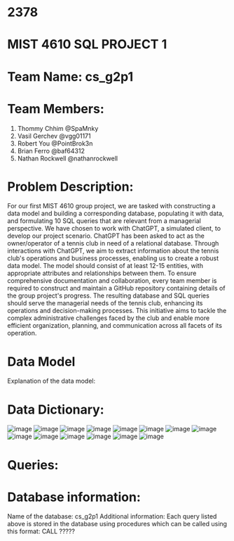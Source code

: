 
# 2378
# MIST 4610 SQL PROJECT 1 
# Team Name: cs_g2p1
# Team Members:
1. Thommy Chhim @SpaMnky
2. Vasil Gerchev @vgg01171
3. Robert You @PointBrok3n
4. Brian Ferro @baf64312
5. Nathan Rockwell @nathanrockwell
# Problem Description: 
For our first MIST 4610 group project, we are tasked with constructing a data model and building a corresponding database, populating it with data, and formulating 10 SQL queries that are relevant from a managerial perspective. We have chosen to work with ChatGPT, a simulated client, to develop our project scenario. ChatGPT has been asked to act as the owner/operator of a tennis club in need of a relational database. Through interactions with ChatGPT, we aim to extract information about the tennis club's operations and business processes, enabling us to create a robust data model. The model should consist of at least 12-15 entities, with appropriate attributes and relationships between them. To ensure comprehensive documentation and collaboration, every team member is required to construct and maintain a GitHub repository containing details of the group project's progress. The resulting database and SQL queries should serve the managerial needs of the tennis club, enhancing its operations and decision-making processes. This initiative aims to tackle the complex administrative challenges faced by the club and enable more efficient organization, planning, and communication across all facets of its operation.
# Data Model
Explanation of the data model: 

# Data Dictionary: 

![image](https://github.com/SpaMnky/2378/assets/131407808/174dc558-335b-4fb2-9215-d9364b8bd028)
![image](https://github.com/SpaMnky/2378/assets/131407808/6e1f9ccc-61d2-41eb-80dd-2668e2ecc278)
![image](https://github.com/SpaMnky/2378/assets/131407808/8725c26c-f2a1-4b02-bfcd-15ece280b17f)
![image](https://github.com/SpaMnky/2378/assets/131407808/f11ed9d7-f78b-4648-af59-c9168b3727fa)
![image](https://github.com/SpaMnky/2378/assets/131407808/71559807-74e2-4e2a-a081-2afa3fbdbce5)
![image](https://github.com/SpaMnky/2378/assets/131407808/3785a1b5-0e50-480e-8b91-00decb5a3d49)
![image](https://github.com/SpaMnky/2378/assets/131407808/6ff564e7-13f1-4cc5-b5d0-6e0539870309)
![image](https://github.com/SpaMnky/2378/assets/131407808/81d4c155-1c26-48f0-81b1-3336054412c2)
![image](https://github.com/SpaMnky/2378/assets/131407808/4de6d646-c4c5-42d2-ad2a-081518280374)
![image](https://github.com/SpaMnky/2378/assets/131407808/6af27ae1-1644-4bce-809b-c4e8f84dc541)
![image](https://github.com/SpaMnky/2378/assets/131407808/39787508-4305-40e4-8c1a-c02346eb1a1e)
![image](https://github.com/SpaMnky/2378/assets/131407808/d30d307e-7385-486d-a820-d29c99749761)
![image](https://github.com/SpaMnky/2378/assets/131407808/f82641bb-2b03-466b-bb87-7df7ba7e3140)
![image](https://github.com/SpaMnky/2378/assets/131407808/3ab32a82-4e3a-4311-bf7d-61f0e2e5a733)

# Queries:

# Database information:
Name of the database: cs_g2p1
Additional information: Each query listed above is stored in the database using procedures which can be called using this format: CALL ?????

